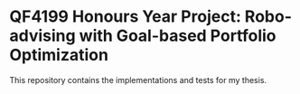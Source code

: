 # QF4199 Honours Year Project: Robo-advising with Goal-based Portfolio Optimization

This repository contains the implementations and tests for my thesis.